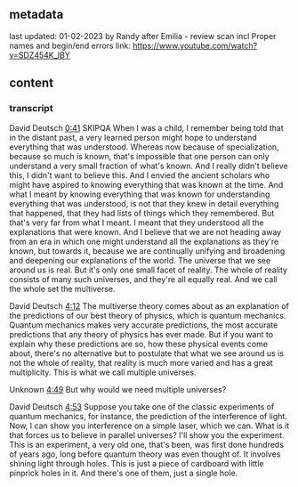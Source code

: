 ## metadata
last updated: 01-02-2023 by Randy after Emilia - review scan incl Proper names and begin/end errors
link: https://www.youtube.com/watch?v=SDZ454K_lBY


## content

### transcript

David Deutsch [0:41](https://www.youtube.com/watch?v=SDZ454K_lBY&t=41) SKIPQA
When I was a child, I remember being told that in the distant past, a very learned person might hope to understand everything that was understood. Whereas now because of specialization, because so much is known, that's impossible that one person can only understand a very small fraction of what's known. And I really didn't believe this, I didn't want to believe this. And I envied the ancient scholars who might have aspired to knowing everything that was known at the time. And what I meant by knowing everything that was known for understanding everything that was understood, is not that they knew in detail everything that happened, that they had lists of things which they remembered. But that's very far from what I meant. I meant that they understood all the explanations that were known. And I believe that we are not heading away from an era in which one might understand all the explanations as they're known, but towards it, because we are continually unifying and broadening and deepening our explanations of the world. The universe that we see around us is real. But it's only one small facet of reality. The whole of reality consists of many such universes, and they're all equally real. And we call the whole set the multiverse.

David Deutsch [4:12](https://www.youtube.com/watch?v=SDZ454K_lBY&t=252)
The multiverse theory comes about as an explanation of the predictions of our best theory of physics, which is quantum mechanics. Quantum mechanics makes very accurate predictions, the most accurate predictions that any theory of physics has ever made. But if you want to explain why these predictions are so, how these physical events come about, there's no alternative but to postulate that what we see around us is not the whole of reality, that reality is much more varied and has a great multiplicity. This is what we call multiple universes.

Unknown [4:49](https://www.youtube.com/watch?v=SDZ454K_lBY&t=289)
But why would we need multiple universes?

David Deutsch [4:53](https://www.youtube.com/watch?v=SDZ454K_lBY&t=293)
Suppose you take one of the classic experiments of quantum mechanics, for instance, the prediction of the interference of light. Now, I can show you interference on a simple laser, which we can. What is it that forces us to believe in parallel universes? I'll show you the experiment. This is an experiment, a very old one, that's been, was first done hundreds of years ago, long before quantum theory was even thought of. It involves shining light through holes. This is just a piece of cardboard with little pinprick holes in it. And there's one of them, just a single hole. 

